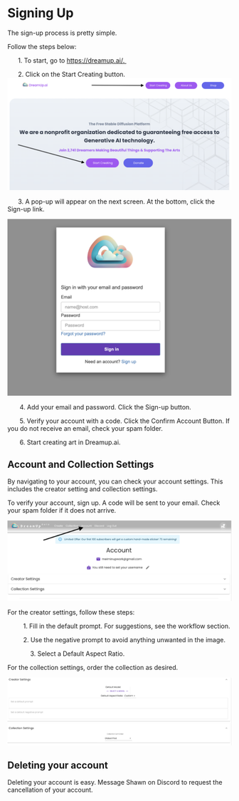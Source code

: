 # Signing Up
The sign-up process is pretty simple.

Follow the steps below:

      1. To start, go to https://dreamup.ai/. 

      2. Click on the Start Creating button.
![Creating button](./images/Snip_TEMP0001%203-1.png)

      3. A pop-up will appear on the next screen. At the bottom, click the Sign-up link.

![Sign up](./images/Snip_TEMP0001%204-1.png)

       4. Add your email and password. Click the Sign-up button. 

       5. Verify your account with a code. Click the Confirm Account Button. If you do not receive an email, check your spam folder.

       6. Start creating art in Dreamup.ai.



## Account and Collection Settings
By navigating to your account, you can check your account settings. This includes the creator setting and collection settings.

To verify your account, sign up. A code will be sent to your email. Check your spam folder if it does not arrive.

![Account button](./images/Snip_TEMP0001%205%202.png)

For the creator settings, follow these steps:

         1. Fill in the default prompt. For suggestions, see the workflow section.

         2. Use the negative prompt to avoid anything unwanted in the image.

             3. Select a Default Aspect Ratio.

For the collection settings, order the collection as desired.

![Collection Settings](./images/Snip_TEMP0001%202.png)

## Deleting your account
Deleting your account is easy. Message Shawn on Discord to request the cancellation of your account.



